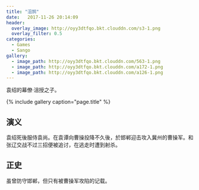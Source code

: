 ```yaml
---
title: "沮鹄"
date:   2017-11-26 20:14:09
header:
  overlay_image: http://oyy3dtfqo.bkt.clouddn.com/s3-1.png
  overlay_filter: 0.5
categories:
  - Games
  - Sango
gallery:
  - image_path: http://oyy3dtfqo.bkt.clouddn.com/563-1.png
  - image_path: http://oyy3dtfqo.bkt.clouddn.com/a172-1.png
  - image_path: http://oyy3dtfqo.bkt.clouddn.com/a126-1.png
---
```


袁绍的幕僚·沮授之子。

{% include gallery caption="page.title" %}

## 演义

袁绍死後服侍袁尚。在袁谭向曹操投降不久後，於邯郸迎击攻入冀州的曹操军。和张辽交战不过三招便被追讨，在逃走时遭到射杀。

## 正史

虽曾防守邯郸，但只有被曹操军攻陷的记载。